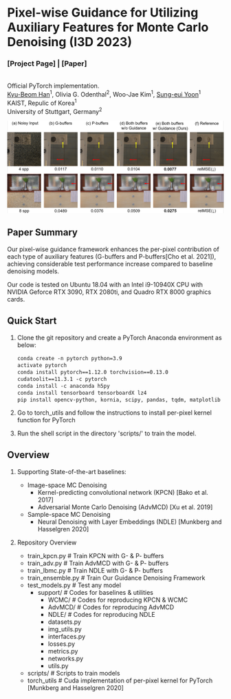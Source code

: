 # Pixel-wise Guidance for Utilizing Auxiliary Features for Monte Carlo Denoising (I3D 2023)
### [Project Page] | [Paper]
<br>Official PyTorch implementation.</br>
 [Kyu-Beom Han](https://qbhan.oopy.io/)<sup>1</sup>,
 Olivia G. Odenthal<sup>2</sup>,
 Woo-Jae Kim<sup>1</sup>,
 [Sung-eui Yoon](https://sgvr.kaist.ac.kr/~sungeui/)<sup>1</sup> <br>
KAIST, Repulic of Korea<sup>1</sup>  
University of Stuttgart, Germany<sup>2</sup>  

![teaser_image](assets/results.PNG)

<!-- ### Scene credits
- ["Library-Home Office"](https://www.blendswap.com/blend/19984) by [ThePefDispenser](https://blendswap.com/profile/663773) under CC BY 3.0.
- ["My Kitchen"](https://www.blendswap.com/blend/9528) by [tokabilitor](https://www.blendswap.com/profile/41638) under CC0. -->

## Paper Summary

Our pixel-wise guidance framework enhances the per-pixel contribution of each type of auxiliary features (G-buffers and P-buffers[Cho et al. 2021]), achieving considerable test performance increase compared to baseline denoising models. 

Our code is tested on Ubuntu 18.04 with an Intel i9-10940X CPU with NVIDIA Geforce RTX 3090, RTX 2080ti, and Quadro RTX 8000 graphics cards.

## Quick Start

1. Clone the git repository and create a PyTorch Anaconda environment as below:
    ```
    conda create -n pytorch python=3.9
    activate pytorch
    conda install pytorch==1.12.0 torchvision==0.13.0 cudatoolit==11.3.1 -c pytorch
    conda install -c anaconda h5py
    conda install tensorboard tensorboardX lz4
    pip install opencv-python, kornia, scipy, pandas, tqdm, matplotlib
    ```

2. Go to torch_utils and follow the instructions to install per-pixel kernel function for PyTorch

3. Run the shell script in the directory 'scripts/' to train the model.


## Overview
1. Supporting State-of-the-art baselines: 
    - Image-space MC Denoising 
      - Kernel-predicting convolutional network (KPCN) [Bako et al. 2017]
      - Adversarial Monte Carlo Denoising (AdvMCD) [Xu et al. 2019]
    - Sample-space MC Denoising
        - Neural Denoising with Layer Embeddings (NDLE) [Munkberg and Hasselgren 2020]

2. Repository Overview
   - train_kpcn.py         # Train KPCN with G- \& P- buffers
   - train_adv.py          # Train AdvMCD with G- \& P- buffers
   - train_lbmc.py         # Train NDLE with G- \& P- buffers
   - train_ensemble.py     # Train Our Guidance Denoising Framework
   - test_models.py        # Test any model
     - support/            # Codes for baselines \& utilities
       - WCMC/             # Codes for reproducing KPCN & WCMC  
       - AdvMCD/           # Codes for reproducing AdvMCD
       - NDLE/             # Codes for reproducing NDLE
     	- datasets.py      
     	- img_utils.py
     	- interfaces.py
     	- losses.py
     	- metrics.py
     	- networks.py
     	- utils.py
   	- scripts/             # Scripts to train models
   	- torch_utils          # Cuda implementation of per-pixel kernel for PyTorch [Munkberg and Hasselgren 2020]
